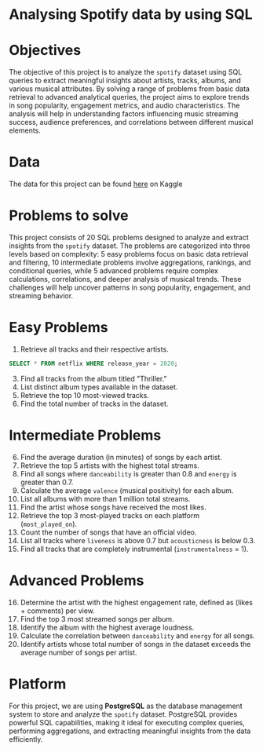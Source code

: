 # Analysing Spotify data by using SQL

# Objectives
The objective of this project is to analyze the `spotify` dataset using SQL queries to extract meaningful insights about artists, tracks, albums, and various musical attributes. By solving a range of problems from basic data retrieval to advanced analytical queries, the project aims to explore trends in song popularity, engagement metrics, and audio characteristics. The analysis will help in understanding factors influencing music streaming success, audience preferences, and correlations between different musical elements.

# Data
The data for this project can be found [here](https://www.kaggle.com/datasets/sanjanchaudhari/spotify-dataset) on Kaggle

# Problems to solve
This project consists of 20 SQL problems designed to analyze and extract insights from the `spotify` dataset. The problems are categorized into three levels based on complexity: 5 easy problems focus on basic data retrieval and filtering, 10 intermediate problems involve aggregations, rankings, and conditional queries, while 5 advanced problems require complex calculations, correlations, and deeper analysis of musical trends. These challenges will help uncover patterns in song popularity, engagement, and streaming behavior.

# Easy Problems
1. Retrieve all tracks and their respective artists.
   
```sql
SELECT * FROM netflix WHERE release_year = 2020;
```


3. Find all tracks from the album titled "Thriller."  
4. List distinct album types available in the dataset.  
5. Retrieve the top 10 most-viewed tracks.  
6. Find the total number of tracks in the dataset.  

# Intermediate Problems
6. Find the average duration (in minutes) of songs by each artist.  
7. Retrieve the top 5 artists with the highest total streams.  
8. Find all songs where `danceability` is greater than 0.8 and `energy` is greater than 0.7.  
9. Calculate the average `valence` (musical positivity) for each album.  
10. List all albums with more than 1 million total streams.  
11. Find the artist whose songs have received the most likes.  
12. Retrieve the top 3 most-played tracks on each platform (`most_played_on`).  
13. Count the number of songs that have an official video.  
14. List all tracks where `liveness` is above 0.7 but `acousticness` is below 0.3.  
15. Find all tracks that are completely instrumental (`instrumentalness` = 1).  

# Advanced Problems
16. Determine the artist with the highest engagement rate, defined as (likes + comments) per view.  
17. Find the top 3 most streamed songs per album.  
18. Identify the album with the highest average loudness.  
19. Calculate the correlation between `danceability` and `energy` for all songs.  
20. Identify artists whose total number of songs in the dataset exceeds the average number of songs per artist.  

# Platform
For this project, we are using **PostgreSQL** as the database management system to store and analyze the `spotify` dataset. PostgreSQL provides powerful SQL capabilities, making it ideal for executing complex queries, performing aggregations, and extracting meaningful insights from the data efficiently.


